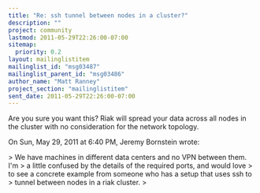 ```yaml
---
title: "Re: ssh tunnel between nodes in a cluster?"
description: ""
project: community
lastmod: 2011-05-29T22:26:00-07:00
sitemap:
  priority: 0.2
layout: mailinglistitem
mailinglist_id: "msg03487"
mailinglist_parent_id: "msg03486"
author_name: "Matt Ranney"
project_section: "mailinglistitem"
sent_date: 2011-05-29T22:26:00-07:00
---
```



Are you sure you want this? Riak will spread your data across all nodes in
the cluster with no consideration for the network topology.

On Sun, May 29, 2011 at 6:40 PM, Jeremy Bornstein  wrote:

&gt; We have machines in different data centers and no VPN between them. I'm
&gt; a little confused by the details of the required ports, and would love
&gt; to see a concrete example from someone who has a setup that uses ssh to
&gt; tunnel between nodes in a riak cluster.
&gt;
